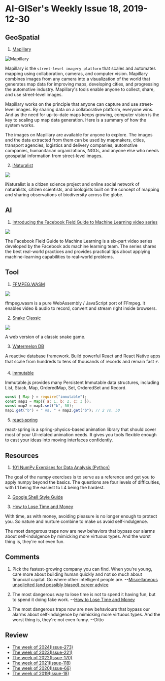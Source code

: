 # AI-GISer's Weekly Issue 18, 2019-12-30

## GeoSpatial

1. [Mapillary](https://www.mapillary.com/)

![Mapillary](https://petapixel.com/assets/uploads/2015/03/mapillary.jpg)

Mapillary is the `street-level imagery platform` that scales and automates mapping using collaboration, cameras, and computer vision. Mapillary combines images from any camera into a visualization of the world that generates map data for improving maps, developing cities, and progressing the automotive industry. Mapillary's tools enable anyone to collect, share, and use street-level images.

Mapillary works on the principle that anyone can capture and use street-level images. By sharing data on a collaborative platform, everyone wins. And as the need for up-to-date maps keeps growing, computer vision is the key to scaling up map data generation. Here is a summary of how the system works.

The images on Mapillary are available for anyone to explore. The images and the data extracted from them can be used by mapmakers, cities, transport agencies, logistics and delivery companies, automotive companies, humanitarian organizations, NGOs, and anyone else who needs geospatial information from street-level images.

2. [iNaturalist](https://www.inaturalist.org/)

![](https://texasbutterflyranch.com/wp-content/uploads/2017/09/Screen-Shot-2017-09-13-at-5.12.27-PM.jpg)

iNaturalist is a citizen science project and online social network of naturalists, citizen scientists, and biologists built on the concept of mapping and sharing observations of biodiversity across the globe.

## AI

1. [Introducing the Facebook Field Guide to Machine Learning video series](https://research.fb.com/the-facebook-field-guide-to-machine-learning-video-series/)

![](https://research.fb.com/wp-content/uploads/2018/05/ml-academy-hero-graphic.png?w=2542&h=1120&crop=1)

The Facebook Field Guide to Machine Learning is a six-part video series developed by the Facebook ads machine learning team. The series shares the best real-world practices and provides practical tips about applying machine-learning capabilities to real-world problems.

## Tool

1. [FFMPEG.WASM](https://ffmpegwasm.github.io/)

![](https://github.com/ffmpegwasm/ffmpeg.wasm/raw/master/docs/images/transcode.gif)

ffmpeg.wasm is a pure WebAssembly / JavaScript port of FFmpeg. It enables video & audio to record, convert and stream right inside browsers.

2. [Snake Classic](https://codeguppy.com/code.html?ad/snk_adrian)

![](https://camo.githubusercontent.com/4110121cab93a52df72204ae911c748b69b3950e7423e7bdb79fc6e865632085/68747470733a2f2f7777772e77616e67626173652e636f6d2f626c6f67696d672f61737365742f3230323031312f6267323032303131303330332e6a7067)

A web version of a classic snake game.

3. [Watermelon DB](https://github.com/Nozbe/WatermelonDB)

A reactive database framework. Build powerful React and React Native apps that scale from hundreds to tens of thousands of records and remain fast ⚡️.

4. [immutable](https://github.com/immutable-js/immutable-js)

Immutable.js provides many Persistent Immutable data structures, including List, Stack, Map, OrderedMap, Set, OrderedSet and Record.

```js
const { Map } = require("immutable");
const map1 = Map({ a: 1, b: 2, c: 3 });
const map2 = map1.set("b", 50);
map1.get("b") + " vs. " + map2.get("b"); // 2 vs. 50
```

5. [react-spring](https://github.com/pmndrs/react-spring)

react-spring is a spring-physics-based animation library that should cover most of your UI-related animation needs. It gives you tools flexible enough to cast your ideas into moving interfaces confidently.

## Resources

1. [101 NumPy Exercises for Data Analysis (Python)](https://www.machinelearningplus.com/python/101-numpy-exercises-python/)

The goal of the numpy exercises is to serve as a reference and get you to apply numpy beyond the basics. The questions are four levels of difficulties, with L1 being the easiest to L4 being the hardest.

2. [Google Shell Style Guide](https://google.github.io/styleguide/shellguide.html)

3. [How to Lose Time and Money](http://paulgraham.com/selfindulgence.html)

With time, as with money, avoiding pleasure is no longer enough to protect you. So nature and nurture combine to make us avoid self-indulgence.

The most dangerous traps now are new behaviors that bypass our alarms about self-indulgence by mimicking more virtuous types. And the worst thing is, they're not even fun.

## Comments

1. Pick the fastest-growing company you can find. When you're young, care more about building human quickly and not so much about financial capital. Go where other intelligent people are.
   --[Miscellaneous unsolicited (and possibly biased) career advice](https://erikbern.com/2019/09/26/misc-unsolicited-career-advice.html)

2. The most dangerous way to lose time is not to spend it having fun, but to spend it doing fake work.
   --[How to Lose Time and Money](http://paulgraham.com/selfindulgence.html)

3. The most dangerous traps now are new behaviours that bypass our alarms about self-indulgence by mimicking more virtuous types. And the worst thing is, they're not even funny.
   --Ditto

## Review

- [The week of 2024(Issue-273)](../2024/issue-273.md)
- [The week of 2023(Issue-221)](../2023/issue-221.md)
- [The week of 2022(Issue-170)](../2022/issue-170.md)
- [The week of 2021(Issue-118)](../2021/issue-118.md)
- [The week of 2020(Issue-66)](../2020/issue-66.md)
- [The week of 2019(Issue-18)](../2019/issue-18.md)
